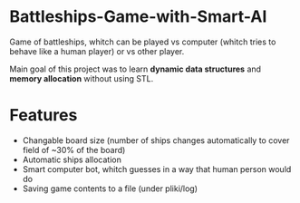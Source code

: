 # Battleships-Game-with-Smart-AI 
Game of battleships, whitch can be played vs computer (whitch tries to behave like a human player) or vs other player.

Main goal of this project was to learn **dynamic data structures** and **memory allocation** without using STL.

# Features
 * Changable board size (number of ships changes automatically to cover field of ~30% of the board)
 * Automatic ships allocation
 * Smart computer bot, whitch guesses in a way that human person would do
 * Saving game contents to a file (under pliki/log)

